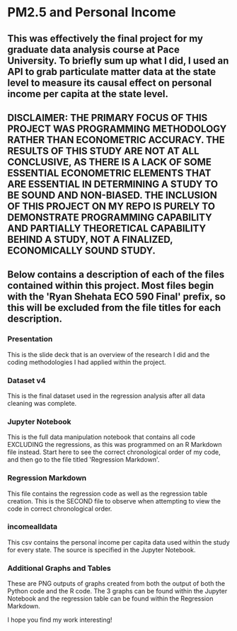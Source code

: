 # PM2.5 and Personal Income 

## This was effectively the final project for my graduate data analysis course at Pace University. To briefly sum up what I did, I used an API to grab particulate matter data at the state level to measure its causal effect on personal income per capita at the state level.


## DISCLAIMER: THE PRIMARY FOCUS OF THIS PROJECT WAS PROGRAMMING METHODOLOGY RATHER THAN ECONOMETRIC ACCURACY. THE RESULTS OF THIS STUDY ARE NOT AT ALL CONCLUSIVE, AS THERE IS A LACK OF SOME ESSENTIAL ECONOMETRIC ELEMENTS THAT ARE ESSENTIAL IN DETERMINING A STUDY TO BE SOUND AND NON-BIASED. THE INCLUSION OF THIS PROJECT ON MY REPO IS PURELY TO DEMONSTRATE PROGRAMMING CAPABILITY AND PARTIALLY THEORETICAL CAPABILITY BEHIND A STUDY, NOT A FINALIZED, ECONOMICALLY SOUND STUDY.

## Below contains a description of each of the files contained within this project. Most files begin with the 'Ryan Shehata ECO 590 Final' prefix, so this will be excluded from the file titles for each description.

### Presentation
This is the slide deck that is an overview of the research I did and the coding methodologies I had applied within the project.

### Dataset v4
This is the final dataset used in the regression analysis after all data cleaning was complete.

### Jupyter Notebook
This is the full data manipulation notebook that contains all code EXCLUDING the regressions, as this was programmed
on an R Markdown file instead. Start here to see the correct chronological order of my code, and then go to the file
titled 'Regression Markdown'. 

### Regression Markdown
This file contains the regression code as well as the regression table creation. This is the SECOND file to observe
when attempting to view the code in correct chronological order.

### incomealldata
This csv contains the personal income per capita data used within the study for every state. The source is specified
in the Jupyter Notebook.

### Additional Graphs and Tables
These are PNG outputs of graphs created from both the output of both the Python code and the R code. The 3 graphs
can be found within the Jupyter Notebook and the regression table can be found within the Regression Markdown.

I hope you find my work interesting!
